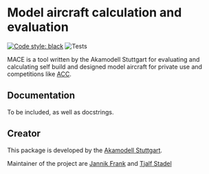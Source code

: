 # Model aircraft calculation and evaluation

[![Code style: black](https://img.shields.io/badge/code%20style-black-000000.svg)](https://github.com/psf/black)
![Tests](https://github.com/TheHenrik/mace/actions/workflows/tests.yaml/badge.svg)

MACE is a tool written by the Akamodell Stuttgart for evaluating and calculating self build and designed model aircraft for private use and competitions like [ACC](https://en.wikipedia.org/wiki/Air_Cargo_Challenge).


## Documentation

To be included, as well as docstrings.

## Creator

This package is developed by the [Akamodell Stuttgart](http://www.akamodell.de/).


Maintainer of the project are [Jannik Frank](https://github.com/JannikFra) and [Tjalf Stadel](https://github.com/TheHenrik) 
